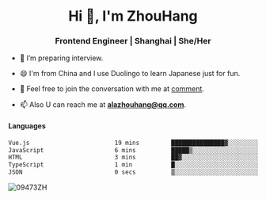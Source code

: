 <h1 align="center">Hi 👋, I'm ZhouHang</h1>

<h3 align="center">Frontend Engineer | Shanghai | She/Her</h3>

- 🤔 I’m preparing interview.
  
- 😄 I'm from China and I use Duolingo to learn Japanese just for fun.
  
- 🐨 Feel free to join the conversation with me at [comment](https://github.com/09473ZH/comment/discussions).

- 📫 Also U can reach me at **alazhouhang@qq.com**.


<h4 align="left">Languages</h4>
<!--START_SECTION:waka-->

```txt
Vue.js                        19 mins         ███████████████▓░░░░░░░░░   62.37 %
JavaScript                    6 mins          █████▒░░░░░░░░░░░░░░░░░░░   21.70 %
HTML                          3 mins          ██▓░░░░░░░░░░░░░░░░░░░░░░   10.71 %
TypeScript                    1 min           █░░░░░░░░░░░░░░░░░░░░░░░░   03.97 %
JSON                          0 secs          ▒░░░░░░░░░░░░░░░░░░░░░░░░   01.03 %
```

<!--END_SECTION:waka-->

<p align="left"> <img src=https://github-readme-stats.vercel.app/api?username=09473ZH&show_icons=true alt=09473ZH /> </p>
